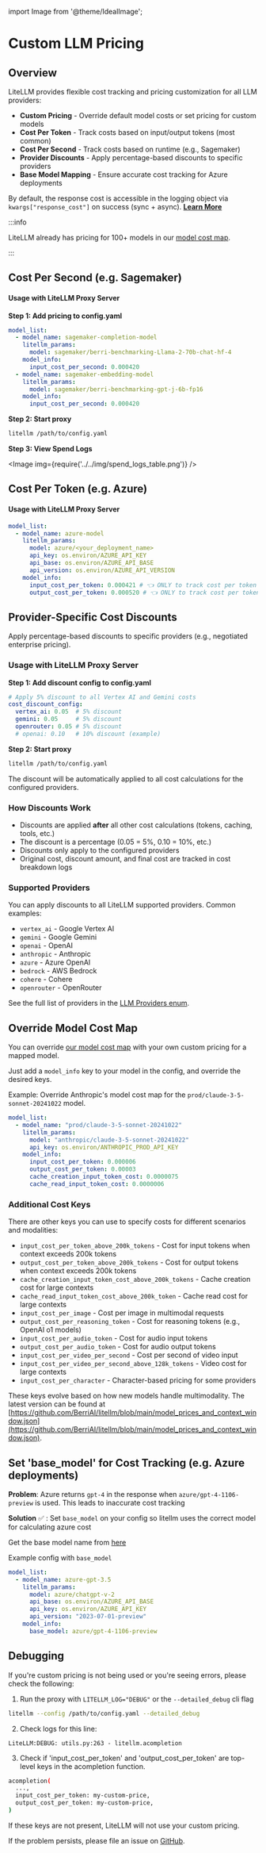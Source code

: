 import Image from '@theme/IdealImage';

# Custom LLM Pricing

## Overview

LiteLLM provides flexible cost tracking and pricing customization for all LLM providers:

- **Custom Pricing** - Override default model costs or set pricing for custom models
- **Cost Per Token** - Track costs based on input/output tokens (most common)
- **Cost Per Second** - Track costs based on runtime (e.g., Sagemaker)
- **Provider Discounts** - Apply percentage-based discounts to specific providers
- **Base Model Mapping** - Ensure accurate cost tracking for Azure deployments

By default, the response cost is accessible in the logging object via `kwargs["response_cost"]` on success (sync + async). [**Learn More**](../observability/custom_callback.md)

:::info

LiteLLM already has pricing for 100+ models in our [model cost map](https://github.com/BerriAI/litellm/blob/main/model_prices_and_context_window.json). 

:::

## Cost Per Second (e.g. Sagemaker)

#### Usage with LiteLLM Proxy Server

**Step 1: Add pricing to config.yaml**
```yaml
model_list:
  - model_name: sagemaker-completion-model
    litellm_params:
      model: sagemaker/berri-benchmarking-Llama-2-70b-chat-hf-4
    model_info:
      input_cost_per_second: 0.000420
  - model_name: sagemaker-embedding-model
    litellm_params:
      model: sagemaker/berri-benchmarking-gpt-j-6b-fp16
    model_info:
      input_cost_per_second: 0.000420 
```

**Step 2: Start proxy**

```bash
litellm /path/to/config.yaml
```

**Step 3: View Spend Logs**

<Image img={require('../../img/spend_logs_table.png')} />

## Cost Per Token (e.g. Azure)

#### Usage with LiteLLM Proxy Server

```yaml
model_list:
  - model_name: azure-model
    litellm_params:
      model: azure/<your_deployment_name>
      api_key: os.environ/AZURE_API_KEY
      api_base: os.environ/AZURE_API_BASE
      api_version: os.environ/AZURE_API_VERSION
    model_info:
      input_cost_per_token: 0.000421 # 👈 ONLY to track cost per token
      output_cost_per_token: 0.000520 # 👈 ONLY to track cost per token
```

## Provider-Specific Cost Discounts

Apply percentage-based discounts to specific providers (e.g., negotiated enterprise pricing).

### Usage with LiteLLM Proxy Server

**Step 1: Add discount config to config.yaml**

```yaml
# Apply 5% discount to all Vertex AI and Gemini costs
cost_discount_config:
  vertex_ai: 0.05  # 5% discount
  gemini: 0.05     # 5% discount
  openrouter: 0.05 # 5% discount
  # openai: 0.10   # 10% discount (example)
```

**Step 2: Start proxy**

```bash
litellm /path/to/config.yaml
```

The discount will be automatically applied to all cost calculations for the configured providers.


### How Discounts Work

- Discounts are applied **after** all other cost calculations (tokens, caching, tools, etc.)
- The discount is a percentage (0.05 = 5%, 0.10 = 10%, etc.)
- Discounts only apply to the configured providers
- Original cost, discount amount, and final cost are tracked in cost breakdown logs

### Supported Providers

You can apply discounts to all LiteLLM supported providers. Common examples:

- `vertex_ai` - Google Vertex AI
- `gemini` - Google Gemini
- `openai` - OpenAI
- `anthropic` - Anthropic
- `azure` - Azure OpenAI
- `bedrock` - AWS Bedrock
- `cohere` - Cohere
- `openrouter` - OpenRouter

See the full list of providers in the [LLM Providers enum](https://github.com/BerriAI/litellm/blob/main/litellm/types/utils.py).

## Override Model Cost Map

You can override [our model cost map](https://github.com/BerriAI/litellm/blob/main/model_prices_and_context_window.json) with your own custom pricing for a mapped model.

Just add a `model_info` key to your model in the config, and override the desired keys.

Example: Override Anthropic's model cost map for the `prod/claude-3-5-sonnet-20241022` model.

```yaml
model_list:
  - model_name: "prod/claude-3-5-sonnet-20241022"
    litellm_params:
      model: "anthropic/claude-3-5-sonnet-20241022"
      api_key: os.environ/ANTHROPIC_PROD_API_KEY
    model_info:
      input_cost_per_token: 0.000006
      output_cost_per_token: 0.00003
      cache_creation_input_token_cost: 0.0000075
      cache_read_input_token_cost: 0.0000006
```

### Additional Cost Keys

There are other keys you can use to specify costs for different scenarios and modalities:

- `input_cost_per_token_above_200k_tokens` - Cost for input tokens when context exceeds 200k tokens
- `output_cost_per_token_above_200k_tokens` - Cost for output tokens when context exceeds 200k tokens  
- `cache_creation_input_token_cost_above_200k_tokens` - Cache creation cost for large contexts
- `cache_read_input_token_cost_above_200k_token` - Cache read cost for large contexts
- `input_cost_per_image` - Cost per image in multimodal requests
- `output_cost_per_reasoning_token` - Cost for reasoning tokens (e.g., OpenAI o1 models)
- `input_cost_per_audio_token` - Cost for audio input tokens
- `output_cost_per_audio_token` - Cost for audio output tokens
- `input_cost_per_video_per_second` - Cost per second of video input
- `input_cost_per_video_per_second_above_128k_tokens` - Video cost for large contexts
- `input_cost_per_character` - Character-based pricing for some providers

These keys evolve based on how new models handle multimodality. The latest version can be found at [https://github.com/BerriAI/litellm/blob/main/model_prices_and_context_window.json](https://github.com/BerriAI/litellm/blob/main/model_prices_and_context_window.json).

## Set 'base_model' for Cost Tracking (e.g. Azure deployments)

**Problem**: Azure returns `gpt-4` in the response when `azure/gpt-4-1106-preview` is used. This leads to inaccurate cost tracking

**Solution** ✅ :  Set `base_model` on your config so litellm uses the correct model for calculating azure cost

Get the base model name from [here](https://github.com/BerriAI/litellm/blob/main/model_prices_and_context_window.json)

Example config with `base_model`
```yaml
model_list:
  - model_name: azure-gpt-3.5
    litellm_params:
      model: azure/chatgpt-v-2
      api_base: os.environ/AZURE_API_BASE
      api_key: os.environ/AZURE_API_KEY
      api_version: "2023-07-01-preview"
    model_info:
      base_model: azure/gpt-4-1106-preview
```


## Debugging 

If you're custom pricing is not being used or you're seeing errors, please check the following:

1. Run the proxy with `LITELLM_LOG="DEBUG"` or the `--detailed_debug` cli flag

```bash
litellm --config /path/to/config.yaml --detailed_debug
```

2. Check logs for this line: 

```
LiteLLM:DEBUG: utils.py:263 - litellm.acompletion
```

3. Check if 'input_cost_per_token' and 'output_cost_per_token' are top-level keys in the acompletion function. 

```bash
acompletion(
  ...,
  input_cost_per_token: my-custom-price, 
  output_cost_per_token: my-custom-price,
)
```

If these keys are not present, LiteLLM will not use your custom pricing. 

If the problem persists, please file an issue on [GitHub](https://github.com/BerriAI/litellm/issues). 
